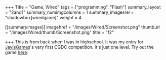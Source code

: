 +++
Title = "Game, Wired"
tags = ["programming", "Flash"]
summary_layout = "2and1"
summary_numimgcolumns = 1
summary_imagesrel = "shadowbox[wiredgame]"
weight = 4

[[summaryimages]]
imagehref = "/images/Wired/Screenshot.png"
thumburl = "/images/Wired/thumb/Screenshot.png"
title = "f2"

+++
This is from back when I was in highschool. It was my entry for <a href="http://jayisgames.com">JayIsGames</a>'s very first CGDC competition. It's just one level. Try out the game <a href="http://jayisgames.com/cgdc1/?puzzleID=17">here</a>.
<!--more-->
